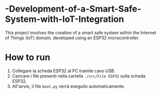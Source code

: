 # -Development-of-a-Smart-Safe-System-with-IoT-Integration
This project involves the creation of a smart safe system within the Internet of Things (IoT) domain, developed using an ESP32 microcontroller.

# How to run

1. Collegare la scheda ESP32 al PC tramite cavo USB.
2. Caricare i file presenti nella cartella `./src/File ESP32` sulla scheda ESP32.
3. All'avvio, il file `boot.py` verrà eseguito automaticamente.
